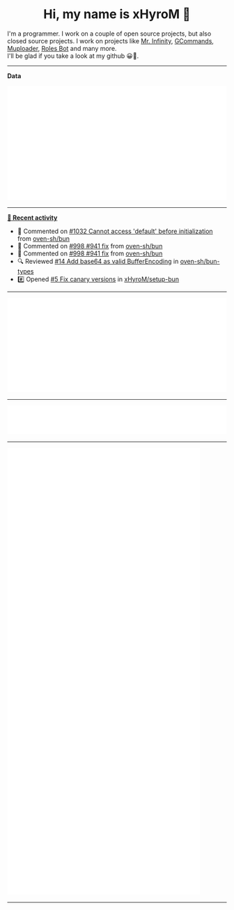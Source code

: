 <p align="center">
    <!-- <img src="https://avatars.githubusercontent.com/u/56601352" width="192" alt="hyro's pfp" /> -->
    <h1 align="center">Hi, my name is xHyroM 👋</h1>
</p>

I'm a programmer. I work on a couple of open source projects, but also closed source projects. I work on projects like [Mr. Infinity](https://discord.com/oauth2/authorize?client_id=720321585625694239&scope=bot%20applications.commands&permissions=8&redirect_uri=https://blobs.gq/imanager&prompt=consent&response_type=code), [GCommands](https://github.com/Garlic-Team/GCommands), [Muploader](https://github.com/xHyroM/Muploader), [Roles Bot](https://github.com/xHyroM/roles-bot) and many more.  
I'll be glad if you take a look at my github 😀👀.

___
**Data**

<img src="https://github.com/xHyroM/xHyroM/blob/master/.cache/base.svg">

___

**[📰 Recent activity](https://github.com/xHyroM)**
* 💬 Commented on [#1032 Cannot access &#39;default&#39; before initialization](https://github.com/oven-sh/bun/issues/1032) from [oven-sh/bun](https://github.com/oven-sh/bun)
* 💬 Commented on [#998 #941 fix](https://github.com/oven-sh/bun/issues/998) from [oven-sh/bun](https://github.com/oven-sh/bun)
* 💬 Commented on [#998 #941 fix](https://github.com/oven-sh/bun/issues/998) from [oven-sh/bun](https://github.com/oven-sh/bun)
* 🔍 Reviewed [#14 Add base64 as valid BufferEncoding](https://github.com/oven-sh/bun-types/pull/14) in [oven-sh/bun-types](https://github.com/oven-sh/bun-types)
* #️⃣ Opened [#5 Fix canary versions](https://github.com/xHyroM/setup-bun/issues/5) in [xHyroM/setup-bun](https://github.com/xHyroM/setup-bun)


___

<img src="https://github.com/xHyroM/xHyroM/blob/master/.cache/isocalendar.svg">

___

<img src="https://github.com/xHyroM/xHyroM/blob/master/.cache/languages.svg">

___

<img src="https://github.com/xHyroM/xHyroM/blob/master/.cache/achievements.svg">

___
